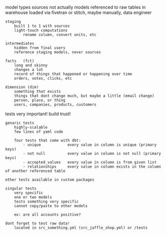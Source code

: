 
model types
    sources
        not actually models
        referenced to raw tables in warehouse
        loaded via fivetran or stitch, maybe manually, data engineer

    staging
        built 1 to 1 with sources
        light-touch computations
            rename column, convert units, etc

    intermediates
        hidden from final users
        reference staging models, never sources

    facts   (fct)
        long and skinny
        changes a lot
        record of things that happened or happening over time
        orders, votes, clicks, etc

    dimension (dim)
        something that exists
        things that dont change much, but maybe a little (email change)
        person, place, or thing
        users, companies, products, customers
        


tests
    very important! build trust!



    genaric tests
        highly-scalable
        few lines of yaml code
        
        four tests that come with dbt:
            - unique            every value in column is unique (primary keys)
            - not null          every value in column is not null (primary keys)
            - accepted_values   every value in column is from given list
            - relationships     every value in column exists in the column of another referenced table
        
    other tests available in custom packages

    singular tests
        very specific
        one or two models
        tests something very specific
        cannot copy/paste to other models
            
        ex: are all accounts positive?
    
    dont forget to test raw data!
        located in src_something.yml (src_jaffle_shop.yml) or /tests

    